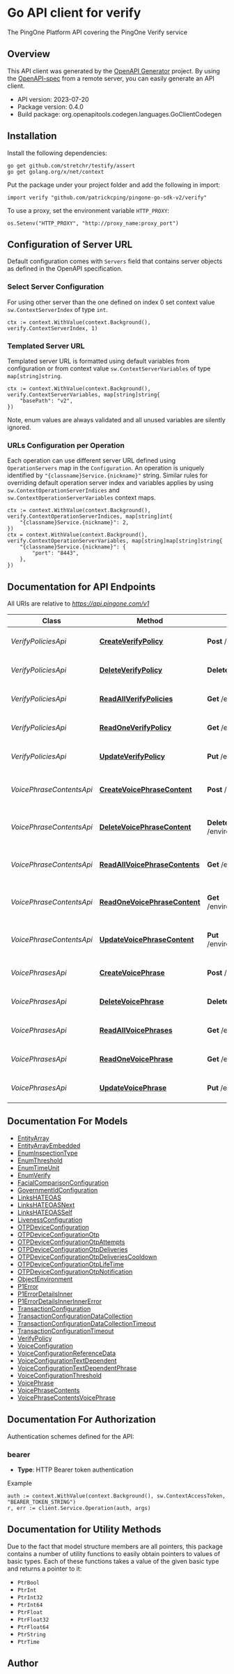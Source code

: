 # Go API client for verify

The PingOne Platform API covering the PingOne Verify service

## Overview
This API client was generated by the [OpenAPI Generator](https://openapi-generator.tech) project.  By using the [OpenAPI-spec](https://www.openapis.org/) from a remote server, you can easily generate an API client.

- API version: 2023-07-20
- Package version: 0.4.0
- Build package: org.openapitools.codegen.languages.GoClientCodegen

## Installation

Install the following dependencies:

```shell
go get github.com/stretchr/testify/assert
go get golang.org/x/net/context
```

Put the package under your project folder and add the following in import:

```golang
import verify "github.com/patrickcping/pingone-go-sdk-v2/verify"
```

To use a proxy, set the environment variable `HTTP_PROXY`:

```golang
os.Setenv("HTTP_PROXY", "http://proxy_name:proxy_port")
```

## Configuration of Server URL

Default configuration comes with `Servers` field that contains server objects as defined in the OpenAPI specification.

### Select Server Configuration

For using other server than the one defined on index 0 set context value `sw.ContextServerIndex` of type `int`.

```golang
ctx := context.WithValue(context.Background(), verify.ContextServerIndex, 1)
```

### Templated Server URL

Templated server URL is formatted using default variables from configuration or from context value `sw.ContextServerVariables` of type `map[string]string`.

```golang
ctx := context.WithValue(context.Background(), verify.ContextServerVariables, map[string]string{
	"basePath": "v2",
})
```

Note, enum values are always validated and all unused variables are silently ignored.

### URLs Configuration per Operation

Each operation can use different server URL defined using `OperationServers` map in the `Configuration`.
An operation is uniquely identified by `"{classname}Service.{nickname}"` string.
Similar rules for overriding default operation server index and variables applies by using `sw.ContextOperationServerIndices` and `sw.ContextOperationServerVariables` context maps.

```golang
ctx := context.WithValue(context.Background(), verify.ContextOperationServerIndices, map[string]int{
	"{classname}Service.{nickname}": 2,
})
ctx = context.WithValue(context.Background(), verify.ContextOperationServerVariables, map[string]map[string]string{
	"{classname}Service.{nickname}": {
		"port": "8443",
	},
})
```

## Documentation for API Endpoints

All URIs are relative to *https://api.pingone.com/v1*

Class | Method | HTTP request | Description
------------ | ------------- | ------------- | -------------
*VerifyPoliciesApi* | [**CreateVerifyPolicy**](docs/VerifyPoliciesApi.md#createverifypolicy) | **Post** /environments/{environmentID}/verifyPolicies | CREATE Verify Policy
*VerifyPoliciesApi* | [**DeleteVerifyPolicy**](docs/VerifyPoliciesApi.md#deleteverifypolicy) | **Delete** /environments/{environmentID}/verifyPolicies/{verifyPolicyID} | Delete Verify Policy
*VerifyPoliciesApi* | [**ReadAllVerifyPolicies**](docs/VerifyPoliciesApi.md#readallverifypolicies) | **Get** /environments/{environmentID}/verifyPolicies | READ All Verify Policies
*VerifyPoliciesApi* | [**ReadOneVerifyPolicy**](docs/VerifyPoliciesApi.md#readoneverifypolicy) | **Get** /environments/{environmentID}/verifyPolicies/{verifyPolicyID} | READ One Verify Policy
*VerifyPoliciesApi* | [**UpdateVerifyPolicy**](docs/VerifyPoliciesApi.md#updateverifypolicy) | **Put** /environments/{environmentID}/verifyPolicies/{verifyPolicyID} | UPDATE Verify Policy
*VoicePhraseContentsApi* | [**CreateVoicePhraseContent**](docs/VoicePhraseContentsApi.md#createvoicephrasecontent) | **Post** /environments/{environmentID}/voicePhrases/{voicePhraseID}/contents | CREATE Voice Phrase Content
*VoicePhraseContentsApi* | [**DeleteVoicePhraseContent**](docs/VoicePhraseContentsApi.md#deletevoicephrasecontent) | **Delete** /environments/{environmentID}/voicePhrases/{voicePhraseID}/contents/{voiceContentsID} | Delete Voice Phrase Content
*VoicePhraseContentsApi* | [**ReadAllVoicePhraseContents**](docs/VoicePhraseContentsApi.md#readallvoicephrasecontents) | **Get** /environments/{environmentID}/voicePhrases/{voicePhraseID}/contents | READ All Voice Phrase Contents
*VoicePhraseContentsApi* | [**ReadOneVoicePhraseContent**](docs/VoicePhraseContentsApi.md#readonevoicephrasecontent) | **Get** /environments/{environmentID}/voicePhrases/{voicePhraseID}/contents/{voiceContentsID} | READ One Voice Phrase Content
*VoicePhraseContentsApi* | [**UpdateVoicePhraseContent**](docs/VoicePhraseContentsApi.md#updatevoicephrasecontent) | **Put** /environments/{environmentID}/voicePhrases/{voicePhraseID}/contents/{voiceContentsID} | UPDATE Voice Phrase Content
*VoicePhrasesApi* | [**CreateVoicePhrase**](docs/VoicePhrasesApi.md#createvoicephrase) | **Post** /environments/{environmentID}/voicePhrases | CREATE Voice Phrase
*VoicePhrasesApi* | [**DeleteVoicePhrase**](docs/VoicePhrasesApi.md#deletevoicephrase) | **Delete** /environments/{environmentID}/voicePhrases/{voicePhraseID} | Delete Voice Phrase
*VoicePhrasesApi* | [**ReadAllVoicePhrases**](docs/VoicePhrasesApi.md#readallvoicephrases) | **Get** /environments/{environmentID}/voicePhrases | READ All Voice Phrases
*VoicePhrasesApi* | [**ReadOneVoicePhrase**](docs/VoicePhrasesApi.md#readonevoicephrase) | **Get** /environments/{environmentID}/voicePhrases/{voicePhraseID} | READ One Voice Phrase
*VoicePhrasesApi* | [**UpdateVoicePhrase**](docs/VoicePhrasesApi.md#updatevoicephrase) | **Put** /environments/{environmentID}/voicePhrases/{voicePhraseID} | UPDATE Voice Phrase


## Documentation For Models

 - [EntityArray](docs/EntityArray.md)
 - [EntityArrayEmbedded](docs/EntityArrayEmbedded.md)
 - [EnumInspectionType](docs/EnumInspectionType.md)
 - [EnumThreshold](docs/EnumThreshold.md)
 - [EnumTimeUnit](docs/EnumTimeUnit.md)
 - [EnumVerify](docs/EnumVerify.md)
 - [FacialComparisonConfiguration](docs/FacialComparisonConfiguration.md)
 - [GovernmentIdConfiguration](docs/GovernmentIdConfiguration.md)
 - [LinksHATEOAS](docs/LinksHATEOAS.md)
 - [LinksHATEOASNext](docs/LinksHATEOASNext.md)
 - [LinksHATEOASSelf](docs/LinksHATEOASSelf.md)
 - [LivenessConfiguration](docs/LivenessConfiguration.md)
 - [OTPDeviceConfiguration](docs/OTPDeviceConfiguration.md)
 - [OTPDeviceConfigurationOtp](docs/OTPDeviceConfigurationOtp.md)
 - [OTPDeviceConfigurationOtpAttempts](docs/OTPDeviceConfigurationOtpAttempts.md)
 - [OTPDeviceConfigurationOtpDeliveries](docs/OTPDeviceConfigurationOtpDeliveries.md)
 - [OTPDeviceConfigurationOtpDeliveriesCooldown](docs/OTPDeviceConfigurationOtpDeliveriesCooldown.md)
 - [OTPDeviceConfigurationOtpLifeTime](docs/OTPDeviceConfigurationOtpLifeTime.md)
 - [OTPDeviceConfigurationOtpNotification](docs/OTPDeviceConfigurationOtpNotification.md)
 - [ObjectEnvironment](docs/ObjectEnvironment.md)
 - [P1Error](docs/P1Error.md)
 - [P1ErrorDetailsInner](docs/P1ErrorDetailsInner.md)
 - [P1ErrorDetailsInnerInnerError](docs/P1ErrorDetailsInnerInnerError.md)
 - [TransactionConfiguration](docs/TransactionConfiguration.md)
 - [TransactionConfigurationDataCollection](docs/TransactionConfigurationDataCollection.md)
 - [TransactionConfigurationDataCollectionTimeout](docs/TransactionConfigurationDataCollectionTimeout.md)
 - [TransactionConfigurationTimeout](docs/TransactionConfigurationTimeout.md)
 - [VerifyPolicy](docs/VerifyPolicy.md)
 - [VoiceConfiguration](docs/VoiceConfiguration.md)
 - [VoiceConfigurationReferenceData](docs/VoiceConfigurationReferenceData.md)
 - [VoiceConfigurationTextDependent](docs/VoiceConfigurationTextDependent.md)
 - [VoiceConfigurationTextDependentPhrase](docs/VoiceConfigurationTextDependentPhrase.md)
 - [VoiceConfigurationThreshold](docs/VoiceConfigurationThreshold.md)
 - [VoicePhrase](docs/VoicePhrase.md)
 - [VoicePhraseContents](docs/VoicePhraseContents.md)
 - [VoicePhraseContentsVoicePhrase](docs/VoicePhraseContentsVoicePhrase.md)


## Documentation For Authorization


Authentication schemes defined for the API:
### bearer

- **Type**: HTTP Bearer token authentication

Example

```golang
auth := context.WithValue(context.Background(), sw.ContextAccessToken, "BEARER_TOKEN_STRING")
r, err := client.Service.Operation(auth, args)
```


## Documentation for Utility Methods

Due to the fact that model structure members are all pointers, this package contains
a number of utility functions to easily obtain pointers to values of basic types.
Each of these functions takes a value of the given basic type and returns a pointer to it:

* `PtrBool`
* `PtrInt`
* `PtrInt32`
* `PtrInt64`
* `PtrFloat`
* `PtrFloat32`
* `PtrFloat64`
* `PtrString`
* `PtrTime`

## Author



